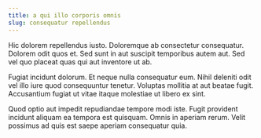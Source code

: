 ```yaml
---
title: a qui illo corporis omnis
slug: consequatur repellendus
---
```


Hic dolorem repellendus iusto. Doloremque ab consectetur consequatur. Dolorem odit quos et. Sed sunt in aut suscipit temporibus autem aut. Sed vel quo placeat quas qui aut inventore ut ab.

Fugiat incidunt dolorum. Et neque nulla consequatur eum. Nihil deleniti odit vel illo iure quod consequuntur tenetur. Voluptas mollitia at aut beatae fugit. Accusantium fugiat ut vitae itaque molestiae ut libero ex sint.

Quod optio aut impedit repudiandae tempore modi iste. Fugit provident incidunt aliquam ea tempora est quisquam. Omnis in aperiam rerum. Velit possimus ad quis est saepe aperiam consequatur quia.
